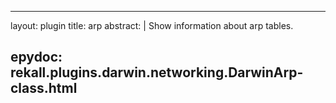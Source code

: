 
---
layout: plugin
title: arp
abstract: |
    Show information about arp tables.

epydoc: rekall.plugins.darwin.networking.DarwinArp-class.html
---
